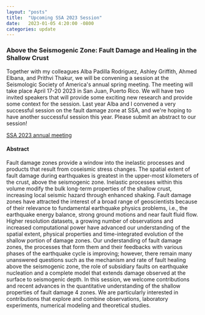 ```yaml
---
layout: "posts"
title:  "Upcoming SSA 2023 Session"
date:   2023-01-05 4:20:00 -0800
categories: update
---
```

### Above the Seismogenic Zone: Fault Damage and Healing in the Shallow Crust
  
Together with my colleagues Alba Padilla Rodriguez, Ashley Griffith, Ahmed Elbana, and Prithvi Thakur, we will be convening a session at the Seismologic Society of America's annual spring meeting. The meeting will take place April 17-20 2023 in San Juan, Puerto Rico. We will have two invited speakers that will provide some exciting new research and provide some context for the session. Last year Alba and I convened a very successful session on the fault damage zone at SSA, and we're hoping to have another successful session this year. Please submit an abstract to our session!  

[SSA 2023 annual meeting](https://meetings.seismosoc.org/submit/)

#### Abstract  
Fault damage zones provide a window into the inelastic processes and products that result from coseismic stress changes. The spatial extent of fault damage during earthquakes is greatest in the upper-most kilometers of the crust, above the seismogenic zone. Inelastic processes within this volume modify the bulk long-term properties of the shallow crust, increasing local seismic hazard through enhanced shaking. Fault damage zones have attracted the interest of a broad range of geoscientists because of their relevance to fundamental earthquake physics problems, i.e., the earthquake energy balance, strong ground motions and near fault fluid flow. Higher resolution datasets, a growing number of observations and increased computational power have advanced our understanding of the spatial extent, physical properties and time-integrated evolution of the shallow portion of damage zones. Our understanding of fault damage zones, the processes that form them and their feedbacks with various phases of the earthquake cycle is improving; however, there remain many unanswered questions such as the mechanism and rate of fault healing above the seismogenic zone, the role of subsidiary faults on earthquake nucleation and a complete model that extends damage observed at the surface to seismogenic depth. In this session, we welcome contributions and recent advances in the quantitative understanding of the shallow properties of fault damage 4 zones. We are particularly interested in contributions that explore and combine observations, laboratory experiments, numerical modeling and theoretical studies.
